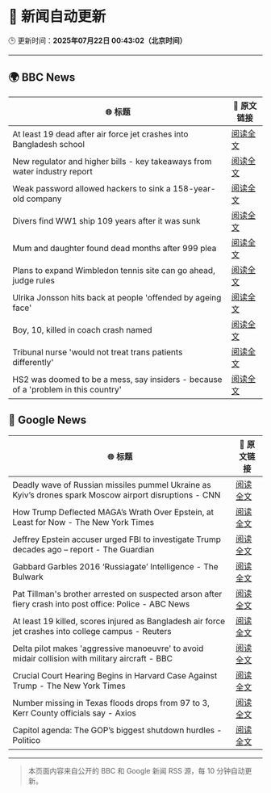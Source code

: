 # 🧠 新闻自动更新

🕒 更新时间：**2025年07月22日 00:43:02（北京时间）**

---

## 🌍 BBC News

| 🌐 标题 | 🔗 原文链接 |
|--------|-------------|
| At least 19 dead after air force jet crashes into Bangladesh school | [阅读全文](https://www.bbc.com/news/articles/c75rprqwr67o) |
| New regulator and higher bills - key takeaways from water industry report | [阅读全文](https://www.bbc.com/news/articles/cly1kwdze5qo) |
| Weak password allowed hackers to sink a 158-year-old company | [阅读全文](https://www.bbc.com/news/articles/cx2gx28815wo) |
| Divers find WW1 ship 109 years after it was sunk | [阅读全文](https://www.bbc.com/news/articles/cglzw18yng4o) |
| Mum and daughter found dead months after 999 plea | [阅读全文](https://www.bbc.com/news/articles/cm2z36yzzdlo) |
| Plans to expand Wimbledon tennis site can go ahead, judge rules | [阅读全文](https://www.bbc.com/news/articles/cwyr7e394p0o) |
| Ulrika Jonsson hits back at people 'offended by ageing face' | [阅读全文](https://www.bbc.com/news/articles/c0rvl1n7v0eo) |
| Boy, 10, killed in coach crash named | [阅读全文](https://www.bbc.com/news/articles/c36x9456r25o) |
| Tribunal nurse 'would not treat trans patients differently' | [阅读全文](https://www.bbc.com/news/articles/c307ez5l4gqo) |
| HS2 was doomed to be a mess, say insiders - because of a 'problem in this country' | [阅读全文](https://www.bbc.com/news/articles/cx2l8kq52y8o) |

## 📰 Google News

| 🌐 标题 | 🔗 原文链接 |
|--------|-------------|
| Deadly wave of Russian missiles pummel Ukraine as Kyiv’s drones spark Moscow airport disruptions - CNN | [阅读全文](https://news.google.com/rss/articles/CBMiekFVX3lxTFBIWHI3RGptT0NxQWpGQlR2OVpNUVVyaGJSU2VZcjBmQkgxaWtsbnE0MHY2ZFBMaHR2WjhrbjVHcmo3Ym40b25kcF9FMTBjd2pEZVVaZHJYSHNpcjA2dFgyenpEUWJxYWpYaDdfc0NMSlY0MzZLQWNtWG53?oc=5) |
| How Trump Deflected MAGA’s Wrath Over Epstein, at Least for Now - The New York Times | [阅读全文](https://news.google.com/rss/articles/CBMigAFBVV95cUxQdnhWcU55bGx0NnlKMkNhcjJsTHVkcG5lTjdkckh3bVlFZ2E3UzEzQTFfT0JSLTJlSDFOTDhCZEdVdFJEczdqX1BlUF8yaWtyU2NZUzBxd0g1RWRMbzJtQXgwQ21rWDR4eThLT1I5a3l6NFY0X2JlWHZ3NG8yNkNIRg?oc=5) |
| Jeffrey Epstein accuser urged FBI to investigate Trump decades ago – report - The Guardian | [阅读全文](https://news.google.com/rss/articles/CBMiigFBVV95cUxQTjJKY1BEcHdNc0czdkFqcDh4NUdqRTF4RFFxdXNobXA1eFBma1FsR0pKUTJ4bUhLaHhuM29fMzdDZ2lacExqUWNqUGxhbXFIR0dCWlVSdDUxLWk1RkVrSnVFeXlnNFNUSG1OaVRsN0FSQ0dLVjFMRFJaVTJ5enhkdTlxZ0J6RnpHbUE?oc=5) |
| Gabbard Garbles 2016 ‘Russiagate’ Intelligence - The Bulwark | [阅读全文](https://news.google.com/rss/articles/CBMieEFVX3lxTE4zcmlUNk5sQURYc082VVJNenBETWJuNF9INXFzdXpQVmNtM1VkV1BxVXdOc1U3Z3piOEhBV0tXM0ZVSm9KZkU5eHBiYmdsaUo4OFk3bTRuXzkyNmFkZE9sOUxxWnhzaTNTclI1NVhNY2J2Qnhpc3AxNQ?oc=5) |
| Pat Tillman's brother arrested on suspected arson after fiery crash into post office: Police - ABC News | [阅读全文](https://news.google.com/rss/articles/CBMipAFBVV95cUxQSG5wUGpLNFRLbnhTdmhvUXZsQlVZWjBBTi00MnlSZUpxbkNWOHJTdFdQOVZSdXZJYTJXS2VkUmxvSXYyczFGd0o2WDZheHlRbDFuSUZaVmZFdU16UnFDS3AyMXJEaGZreEFuT3FRUk04WHVEMUc3SlZhb1M1T21rdENWT0JaMm4tOXRMeDFSYjFXUnBKR2JEU0RacnQ4bm1CVjJiV9IBqgFBVV95cUxOekFBUWwxYzI5RGdDVnZMZ2NpLVd5Q3Z3UTUzdDBoSVRkbXZ5d2kzdEFxaGE1SW1saERjTFhGSGRVX3pabmVhcW83VTNBSlg2ZXIxQTdFSGJnLWdGTXNqYzNNV2hSQnRYQlk0ZEt5RHE1ZzIwejVyaVRlbmVQMXhkZ1B3cVl2WmtrM1BnbG5GM1ItbWI4TzR2cXJSWmo1Z2MxdWdxdjhVUHBBUQ?oc=5) |
| At least 19 killed, scores injured as Bangladesh air force jet crashes into college campus - Reuters | [阅读全文](https://news.google.com/rss/articles/CBMiywFBVV95cUxPbG9tSjNXTTFOdkRGNzE1cHB4YVkxV0MyQi1SeFh5VVNrX1Q0cm5UZGpVQlYtTXVLWWI3UF9PdzJZU3VvU3JNZFFYRHlUeFRsazA4ODJwZEtJRFlGRUZFWkYySXVDc0RUbHMzcWpYUWNxaWpDbmNZNVMtM09GTTlBMkZsa3doR0JXTVd4ZlZZXzI4ck9vbVVadUpaMVZ1SWowY0NyalBqVEI0OUMwNjNLSUo3X2JfeERObGktVTVPMUpfSW9HR1FUVVNSUQ?oc=5) |
| Delta pilot makes 'aggressive manoeuvre' to avoid midair collision with military aircraft - BBC | [阅读全文](https://news.google.com/rss/articles/CBMiWkFVX3lxTE5xY2pnWmtHSUt5N3ZXRjRORUp1bnhvbjgwTWotT1J1aDJMaTkwVWNBb3I3eXVhMDBKWDJsR0l5ck9YcnBTV1Rra0pWbmdQLUROd2g3d0hOSFNHUdIBX0FVX3lxTFAxMTJ1Z3MteWpfc25JUXhWblNISjU1QWRwV2JTTm55WWJtM1VNcFBzMlZDcnhoOWVmZkc2Mk5ObUttb1kyOWZLbDQxWHdxbDU1YW5jc3BqXzlKaFBxSjZr?oc=5) |
| Crucial Court Hearing Begins in Harvard Case Against Trump - The New York Times | [阅读全文](https://news.google.com/rss/articles/CBMihgFBVV95cUxON2ZOZTBGbHR6NFktbVlmTThTdnZHdXVmWWw5ZzQ0VV80enotTldGa2N5ZERycnV0aGhqWGxQc0NtZFpqcE02cEVBcjlzcHl2S09NLVVLb0Y2aHVsbDFfSl9SRGFXdDJSb1phR2Q5emFOemozR0Z1LWxMcmkxc0Q1R092NXdpdw?oc=5) |
| Number missing in Texas floods drops from 97 to 3, Kerr County officials say - Axios | [阅读全文](https://news.google.com/rss/articles/CBMie0FVX3lxTE5xNFlaV3ExUE9wOTNDeER1TkY5VU5Nb0ZQOW45dHNfTmlBNGFZR3VGVWNTMGtpYzhjZjg3MDFCUkhnaGNyb2hSWUdpaWVMYUxYa0U5a1FCdENzbWhtcUJ0bUN4c2dLNmxtZXBlM3lWbFN2VlQyTktUWU1nbw?oc=5) |
| Capitol agenda: The GOP’s biggest shutdown hurdles - Politico | [阅读全文](https://news.google.com/rss/articles/CBMiwwFBVV95cUxQSEVDdGVfRDNlUVRSdG52clcwaUg2TnR1QkhlM3h4a2tnY2VvSkpQcGpGY3RWOFFyNlFHZVYwQ0NSYm5rX2p0Qk9WUXFIT1BfVnctWFhtcEx2YjZ0cVpBVFZqR05mNGJsemZkeFE5VXYxU1dpbGFCZUdtcm54bWIwdC1QQlB0RVdlT21SREZ3SDNuS0xaZzFmWk5yUGNSNkxUal9Hc1F0cUNzNTNNVzlmNjN4b2o2b2gxa1VmSzhWbDBhWnc?oc=5) |

---
> 本页面内容来自公开的 BBC 和 Google 新闻 RSS 源，每 10 分钟自动更新。